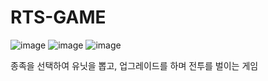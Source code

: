 # RTS-GAME
![image](https://user-images.githubusercontent.com/102529677/231523578-2341dd17-b56b-4f2f-99ad-fd5c25484136.png)
![image](https://user-images.githubusercontent.com/102529677/231523666-c0251cf3-c4aa-4619-a29c-93e8fa27a9cc.png)
![image](https://user-images.githubusercontent.com/102529677/231523676-8246dea7-d68f-440a-9b9f-54716c00e2dd.png)

종족을 선택하여 유닛을 뽑고, 업그레이드를 하며 전투를 벌이는 게임
